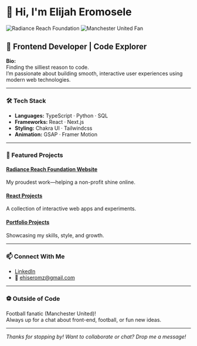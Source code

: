 # 👋 Hi, I'm Elijah Eromosele

![Radiance Reach Foundation](https://img.shields.io/badge/Proud%20Project-Radiance%20Reach%20Foundation-blue)
![Manchester United Fan](https://img.shields.io/badge/Football-Manchester%20United-red)

## 🚀 Frontend Developer | Code Explorer

**Bio:**  
Finding the silliest reason to code.  
I’m passionate about building smooth, interactive user experiences using modern web technologies.

---

### 🛠️ Tech Stack
- **Languages:** TypeScript · Python · SQL
- **Frameworks:** React · Next.js
- **Styling:** Chakra UI · Tailwindcss
- **Animation:** GSAP · Framer Motion

---

### 🌟 Featured Projects

#### [Radiance Reach Foundation Website](https://github.com/6godpro/Radiance-Reach-Foundation)
My proudest work—helping a non-profit shine online.

#### [React Projects](https://github.com/6godpro/React-Projects)
A collection of interactive web apps and experiments.

#### [Portfolio Projects](https://github.com/6godpro/portfolio_projects)
Showcasing my skills, style, and growth.

---

### 📫 Connect With Me

- [LinkedIn](https://www.linkedin.com/in/elijah-eromosele-146b5923b)
- 📧 ehiseromz@gmail.com

---

### ⚽ Outside of Code

Football fanatic (Manchester United)!  
Always up for a chat about front-end, football, or fun new ideas.

---

_Thanks for stopping by! Want to collaborate or chat? Drop me a message!_
